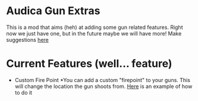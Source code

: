 # Audica Gun Extras

This is a mod that aims (heh) at adding some gun related features. Right now we just have one, but in the future maybe we will have more! Make suggestions [here](https://github.com/MeepsKitten/Audica-Gun-Extras/issues/new)

# Current Features (well... feature)
* Custom Fire Point
  *You can add a custom "firepoint" to your guns. This will change the location the gun shoots from. [Here](https://github.com/MeepsKitten/Audica-Gun-Extras/blob/main/Examples/custom%20fire%20point%20example.txt) is an example of how to do it
